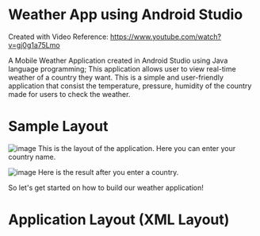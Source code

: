 # Weather App using Android Studio
Created with Video Reference: https://www.youtube.com/watch?v=gj0g1a75Lmo

A Mobile Weather Application created in Android Studio using Java language programming; This application allows user to view real-time weather of a country they want. This is a simple and user-friendly application that consist the temperature, pressure, humidity of the country made for users to check the weather.

# Sample Layout
![image](https://user-images.githubusercontent.com/100700085/198860622-299bece5-ba4c-4911-813d-f3815a1c3c49.png)
This is the layout of the application. Here you can enter your country name.


![image](https://user-images.githubusercontent.com/100700085/198860669-f7134d47-7c53-494b-8d77-bcf02b30da86.png)
Here is the result after you enter a country. 

So let's get started on how to build our weather application! 

# Application Layout (XML Layout)









